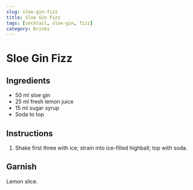 ```yaml
---
slug: sloe-gin-fizz
title: Sloe Gin Fizz
tags: [cocktail, sloe-gin, fizz]
category: Drinks
---
```


# Sloe Gin Fizz

## Ingredients

- 50 ml sloe gin
- 25 ml fresh lemon juice
- 15 ml sugar syrup
- Soda to top

## Instructions

1. Shake first three with ice; strain into ice-filled highball; top with soda.

## Garnish

Lemon slice.
